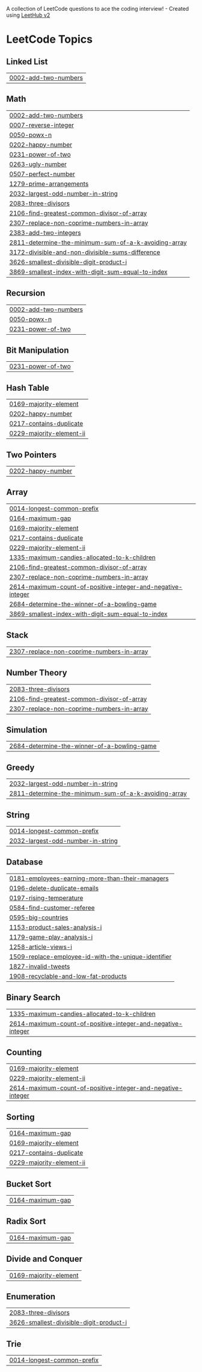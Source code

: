 A collection of LeetCode questions to ace the coding interview! - Created using [LeetHub v2](https://github.com/arunbhardwaj/LeetHub-2.0)
<!---LeetCode Topics Start-->
# LeetCode Topics
## Linked List
|  |
| ------- |
| [0002-add-two-numbers](https://github.com/quantnishant/LeetCode/tree/master/0002-add-two-numbers) |
## Math
|  |
| ------- |
| [0002-add-two-numbers](https://github.com/quantnishant/LeetCode/tree/master/0002-add-two-numbers) |
| [0007-reverse-integer](https://github.com/quantnishant/LeetCode/tree/master/0007-reverse-integer) |
| [0050-powx-n](https://github.com/quantnishant/LeetCode/tree/master/0050-powx-n) |
| [0202-happy-number](https://github.com/quantnishant/LeetCode/tree/master/0202-happy-number) |
| [0231-power-of-two](https://github.com/quantnishant/LeetCode/tree/master/0231-power-of-two) |
| [0263-ugly-number](https://github.com/quantnishant/LeetCode/tree/master/0263-ugly-number) |
| [0507-perfect-number](https://github.com/quantnishant/LeetCode/tree/master/0507-perfect-number) |
| [1279-prime-arrangements](https://github.com/quantnishant/LeetCode/tree/master/1279-prime-arrangements) |
| [2032-largest-odd-number-in-string](https://github.com/quantnishant/LeetCode/tree/master/2032-largest-odd-number-in-string) |
| [2083-three-divisors](https://github.com/quantnishant/LeetCode/tree/master/2083-three-divisors) |
| [2106-find-greatest-common-divisor-of-array](https://github.com/quantnishant/LeetCode/tree/master/2106-find-greatest-common-divisor-of-array) |
| [2307-replace-non-coprime-numbers-in-array](https://github.com/quantnishant/LeetCode/tree/master/2307-replace-non-coprime-numbers-in-array) |
| [2383-add-two-integers](https://github.com/quantnishant/LeetCode/tree/master/2383-add-two-integers) |
| [2811-determine-the-minimum-sum-of-a-k-avoiding-array](https://github.com/quantnishant/LeetCode/tree/master/2811-determine-the-minimum-sum-of-a-k-avoiding-array) |
| [3172-divisible-and-non-divisible-sums-difference](https://github.com/quantnishant/LeetCode/tree/master/3172-divisible-and-non-divisible-sums-difference) |
| [3626-smallest-divisible-digit-product-i](https://github.com/quantnishant/LeetCode/tree/master/3626-smallest-divisible-digit-product-i) |
| [3869-smallest-index-with-digit-sum-equal-to-index](https://github.com/quantnishant/LeetCode/tree/master/3869-smallest-index-with-digit-sum-equal-to-index) |
## Recursion
|  |
| ------- |
| [0002-add-two-numbers](https://github.com/quantnishant/LeetCode/tree/master/0002-add-two-numbers) |
| [0050-powx-n](https://github.com/quantnishant/LeetCode/tree/master/0050-powx-n) |
| [0231-power-of-two](https://github.com/quantnishant/LeetCode/tree/master/0231-power-of-two) |
## Bit Manipulation
|  |
| ------- |
| [0231-power-of-two](https://github.com/quantnishant/LeetCode/tree/master/0231-power-of-two) |
## Hash Table
|  |
| ------- |
| [0169-majority-element](https://github.com/quantnishant/LeetCode/tree/master/0169-majority-element) |
| [0202-happy-number](https://github.com/quantnishant/LeetCode/tree/master/0202-happy-number) |
| [0217-contains-duplicate](https://github.com/quantnishant/LeetCode/tree/master/0217-contains-duplicate) |
| [0229-majority-element-ii](https://github.com/quantnishant/LeetCode/tree/master/0229-majority-element-ii) |
## Two Pointers
|  |
| ------- |
| [0202-happy-number](https://github.com/quantnishant/LeetCode/tree/master/0202-happy-number) |
## Array
|  |
| ------- |
| [0014-longest-common-prefix](https://github.com/quantnishant/LeetCode/tree/master/0014-longest-common-prefix) |
| [0164-maximum-gap](https://github.com/quantnishant/LeetCode/tree/master/0164-maximum-gap) |
| [0169-majority-element](https://github.com/quantnishant/LeetCode/tree/master/0169-majority-element) |
| [0217-contains-duplicate](https://github.com/quantnishant/LeetCode/tree/master/0217-contains-duplicate) |
| [0229-majority-element-ii](https://github.com/quantnishant/LeetCode/tree/master/0229-majority-element-ii) |
| [1335-maximum-candies-allocated-to-k-children](https://github.com/quantnishant/LeetCode/tree/master/1335-maximum-candies-allocated-to-k-children) |
| [2106-find-greatest-common-divisor-of-array](https://github.com/quantnishant/LeetCode/tree/master/2106-find-greatest-common-divisor-of-array) |
| [2307-replace-non-coprime-numbers-in-array](https://github.com/quantnishant/LeetCode/tree/master/2307-replace-non-coprime-numbers-in-array) |
| [2614-maximum-count-of-positive-integer-and-negative-integer](https://github.com/quantnishant/LeetCode/tree/master/2614-maximum-count-of-positive-integer-and-negative-integer) |
| [2684-determine-the-winner-of-a-bowling-game](https://github.com/quantnishant/LeetCode/tree/master/2684-determine-the-winner-of-a-bowling-game) |
| [3869-smallest-index-with-digit-sum-equal-to-index](https://github.com/quantnishant/LeetCode/tree/master/3869-smallest-index-with-digit-sum-equal-to-index) |
## Stack
|  |
| ------- |
| [2307-replace-non-coprime-numbers-in-array](https://github.com/quantnishant/LeetCode/tree/master/2307-replace-non-coprime-numbers-in-array) |
## Number Theory
|  |
| ------- |
| [2083-three-divisors](https://github.com/quantnishant/LeetCode/tree/master/2083-three-divisors) |
| [2106-find-greatest-common-divisor-of-array](https://github.com/quantnishant/LeetCode/tree/master/2106-find-greatest-common-divisor-of-array) |
| [2307-replace-non-coprime-numbers-in-array](https://github.com/quantnishant/LeetCode/tree/master/2307-replace-non-coprime-numbers-in-array) |
## Simulation
|  |
| ------- |
| [2684-determine-the-winner-of-a-bowling-game](https://github.com/quantnishant/LeetCode/tree/master/2684-determine-the-winner-of-a-bowling-game) |
## Greedy
|  |
| ------- |
| [2032-largest-odd-number-in-string](https://github.com/quantnishant/LeetCode/tree/master/2032-largest-odd-number-in-string) |
| [2811-determine-the-minimum-sum-of-a-k-avoiding-array](https://github.com/quantnishant/LeetCode/tree/master/2811-determine-the-minimum-sum-of-a-k-avoiding-array) |
## String
|  |
| ------- |
| [0014-longest-common-prefix](https://github.com/quantnishant/LeetCode/tree/master/0014-longest-common-prefix) |
| [2032-largest-odd-number-in-string](https://github.com/quantnishant/LeetCode/tree/master/2032-largest-odd-number-in-string) |
## Database
|  |
| ------- |
| [0181-employees-earning-more-than-their-managers](https://github.com/quantnishant/LeetCode/tree/master/0181-employees-earning-more-than-their-managers) |
| [0196-delete-duplicate-emails](https://github.com/quantnishant/LeetCode/tree/master/0196-delete-duplicate-emails) |
| [0197-rising-temperature](https://github.com/quantnishant/LeetCode/tree/master/0197-rising-temperature) |
| [0584-find-customer-referee](https://github.com/quantnishant/LeetCode/tree/master/0584-find-customer-referee) |
| [0595-big-countries](https://github.com/quantnishant/LeetCode/tree/master/0595-big-countries) |
| [1153-product-sales-analysis-i](https://github.com/quantnishant/LeetCode/tree/master/1153-product-sales-analysis-i) |
| [1179-game-play-analysis-i](https://github.com/quantnishant/LeetCode/tree/master/1179-game-play-analysis-i) |
| [1258-article-views-i](https://github.com/quantnishant/LeetCode/tree/master/1258-article-views-i) |
| [1509-replace-employee-id-with-the-unique-identifier](https://github.com/quantnishant/LeetCode/tree/master/1509-replace-employee-id-with-the-unique-identifier) |
| [1827-invalid-tweets](https://github.com/quantnishant/LeetCode/tree/master/1827-invalid-tweets) |
| [1908-recyclable-and-low-fat-products](https://github.com/quantnishant/LeetCode/tree/master/1908-recyclable-and-low-fat-products) |
## Binary Search
|  |
| ------- |
| [1335-maximum-candies-allocated-to-k-children](https://github.com/quantnishant/LeetCode/tree/master/1335-maximum-candies-allocated-to-k-children) |
| [2614-maximum-count-of-positive-integer-and-negative-integer](https://github.com/quantnishant/LeetCode/tree/master/2614-maximum-count-of-positive-integer-and-negative-integer) |
## Counting
|  |
| ------- |
| [0169-majority-element](https://github.com/quantnishant/LeetCode/tree/master/0169-majority-element) |
| [0229-majority-element-ii](https://github.com/quantnishant/LeetCode/tree/master/0229-majority-element-ii) |
| [2614-maximum-count-of-positive-integer-and-negative-integer](https://github.com/quantnishant/LeetCode/tree/master/2614-maximum-count-of-positive-integer-and-negative-integer) |
## Sorting
|  |
| ------- |
| [0164-maximum-gap](https://github.com/quantnishant/LeetCode/tree/master/0164-maximum-gap) |
| [0169-majority-element](https://github.com/quantnishant/LeetCode/tree/master/0169-majority-element) |
| [0217-contains-duplicate](https://github.com/quantnishant/LeetCode/tree/master/0217-contains-duplicate) |
| [0229-majority-element-ii](https://github.com/quantnishant/LeetCode/tree/master/0229-majority-element-ii) |
## Bucket Sort
|  |
| ------- |
| [0164-maximum-gap](https://github.com/quantnishant/LeetCode/tree/master/0164-maximum-gap) |
## Radix Sort
|  |
| ------- |
| [0164-maximum-gap](https://github.com/quantnishant/LeetCode/tree/master/0164-maximum-gap) |
## Divide and Conquer
|  |
| ------- |
| [0169-majority-element](https://github.com/quantnishant/LeetCode/tree/master/0169-majority-element) |
## Enumeration
|  |
| ------- |
| [2083-three-divisors](https://github.com/quantnishant/LeetCode/tree/master/2083-three-divisors) |
| [3626-smallest-divisible-digit-product-i](https://github.com/quantnishant/LeetCode/tree/master/3626-smallest-divisible-digit-product-i) |
## Trie
|  |
| ------- |
| [0014-longest-common-prefix](https://github.com/quantnishant/LeetCode/tree/master/0014-longest-common-prefix) |
<!---LeetCode Topics End-->